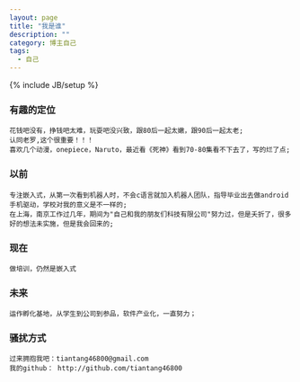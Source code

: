 ```yaml
---
layout: page
title: "我是谁"
description: ""
category: 博主自己
tags: 
  - 自己
---
```

{% include JB/setup %}
### 有趣的定位
    花钱吧没有，挣钱吧太难，玩耍吧没兴致，跟80后一起太嫩，跟90后一起太老;
    认同老罗,这个很重要！！！
    喜欢几个动漫，onepiece，Naruto，最近看《死神》看到70-80集看不下去了，写的烂了点;
### 以前
    专注嵌入式，从第一次看到机器人时，不会c语言就加入机器人团队，指导毕业出去做android手机驱动，学校对我的意义是不一样的;
    在上海，南京工作过几年，期间为"自己和我的朋友们科技有限公司"努力过，但是夭折了，很多好的想法未实施，但是我会回来的;
### 现在
    做培训，仍然是嵌入式
### 未来
    运作孵化基地，从学生到公司到参品，软件产业化，一直努力；
### 骚扰方式
    过来拥抱我吧：tiantang46800@gmail.com
    我的github： http://github.com/tiantang46800
